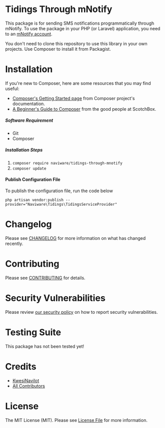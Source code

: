 # Tidings Through mNotify
This package is for sending SMS notifications programmatically through mNotify. To use the package in your PHP (or Laravel)
application, you need to an [mNotify account](https://www.mnotify.com/).

You don't need to clone this repository to use this library in your own projects. Use Composer to install it from Packagist.

# Installation
If you're new to Composer, here are some resources that you may find useful:
 - [Composer's Getting Started page](https://getcomposer.org/doc/00-intro.md) from Composer project's documentation.
 - [A Beginner's Guide to Composer](https://scotch.io/tutorials/a-beginners-guide-to-composer) from the good people at ScotchBox.
##### Software Requirement
- Git
- Composer

##### Installation Steps

1. `composer require naviware/tidings-through-mnotify`
2. `composer update`

#### Publish Configuration File
To publish the configuration file, run the code below

`php artisan vendor:publish --provider="Naviware\Tidings\TidingsServiceProvider"`

# Changelog
Please see [CHANGELOG](https://github.com/NaviwareRnD/tidings-through-mnotify/blob/main/CHANGELOG.md) for more information on what has changed recently.

# Contributing
Please see [CONTRIBUTING](https://github.com/NaviwareRnD/tidings-through-mnotify/blob/main/CONTRIBUTORS.md) for details.

# Security Vulnerabilities
Please review [our security policy](https://github.com/NaviwareRnD/tidings-through-mnotify/security/policy) on how to report security vulnerabilities.

# Testing Suite
This package has not been tested yet!

# Credits
- [KwesiNavilot](https://github.com/KwesiNavilot)
- [All Contributors](https://github.com/NaviwareRnD/tidings-through-mnotify/graphs/contributors)

# License
The MIT License (MIT). Please see [License File](https://github.com/NaviwareRnD/tidings-through-mnotify/blob/main/LICENSE.md) for more information.